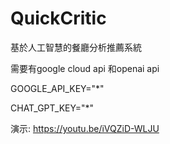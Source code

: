 # QuickCritic
基於人工智慧的餐廳分析推薦系統

需要有google cloud api 和openai api

GOOGLE_API_KEY="*"

CHAT_GPT_KEY="*"

演示:
https://youtu.be/iVQZiD-WLJU
